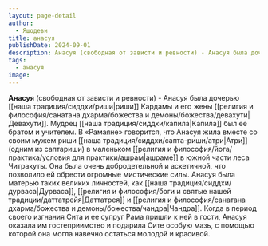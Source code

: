 ```yaml
---
layout: page-detail
author:
  - Яшодеви
title: анасуя
publishDate: 2024-09-01
description: Анасуя (свободная от зависти и ревности) - Анасуя была дочерью риши Кардамы и его жены Девахути. Мудрец Капила был ее братом и учителем. В «Рамаяне» говорится, что Анасуя жила вместе со своим мужем риши Атри (одним из саптариши) в маленьком ашраме в южной части леса Читракуты.
tags:
  - анасуя
image:
---
```

**Анасуя** (свободная от зависти и ревности) - Анасуя была дочерью [[наша традиция/сиддхи/риши|риши]] Кардамы и его жены [[религия и философия/санатана дхарма/божества и демоны/божества/девахути|Девахути]]. Мудрец [[наша традиция/сиддхи/капила|Капила]] был ее братом и учителем. В «Рамаяне» говорится, что Анасуя жила вместе со своим мужем риши [[наша традиция/сиддхи/сапта-риши/атри|Атри]] (одним из саптариши) в маленьком [[религия и философия/йога/практика/условия для практики/ашрам|ашраме]] в южной части леса Читракуты. Она была очень добродетельной и аскетичной, что позволило ей обрести огромные мистические силы. Анасуя была матерью таких великих личностей, как [[наша традиция/сиддхи/дурваса|Дурваса]], [[религия и философия/боги и святые нашей традиции/даттатрейя|Даттатрея]] и [[религия и философия/санатана дхарма/божества и демоны/божества/чандра|Чандра]]. Когда в период своего изгнания Сита и ее супруг Рама пришли к ней в гости, Анасуя оказала им гостеприимство и подарила Сите особую мазь, с помощью которой она могла навечно остаться молодой и красивой.

